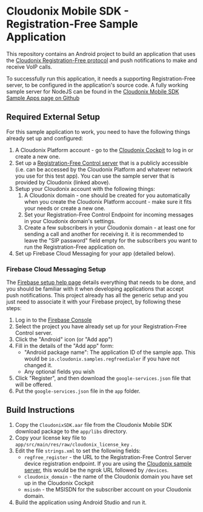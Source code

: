 # Cloudonix Mobile SDK - Registration-Free Sample Application 

This repository contains an Android project to build an application that uses the [Cloudonix Registration-Free protocol](
https://docs.cloudonix.io/#/platform/registration-free/) and push notifications to make and receive VoIP calls.

To successfully run this application, it needs a supporting Registration-Free server, to be configured in the application's
source code. A fully working sample server for NodeJS can be found in the [Cloudonix Mobile SDK Sample Apps page on Github](
https://github.com/CloudonixMobileSDK-SampleApps/cloudonix-sample-reg-free-server)

## Required External Setup

For this sample application to work, you need to have the following things already set up and configured:

1. A Cloudonix Platform account - go to the [Cloudonix Cockpit](https://cockpit.cloudonix.io) to log in or create a new
   one.
2. Set up a [Registration-Free Control server](https://github.com/CloudonixMobileSDK-SampleApps/cloudonix-sample-reg-free-server)
   that is a publicly accessible (i.e. can be accessed by the Cloudonix Platform and whatever network you use for this 
   test app). You can use the sample server that is provided by Cloudonix (linked above).
3. Setup your Cloudonix account with the following things:
   1. A Cloudonix domain - one should be created for you automatically when you create the Cloudonix Platform account -
      make sure it fits your needs or create a new one.
   2. Set your Registration-Free Control Endpoint for incoming messages in your Cloudonix domain's settings.
   3. Create a few subscribers in your Cloudonix domain - at least one for sending a call and another for receiving it.
      it is recommended to leave the "SIP password" field empty for the subscribers you want to run the Registration-Free
      application on.
4. Set up Firebase Cloud Messaging for your app (detailed below).

### Firebase Cloud Messaging Setup

The [Firebase setup help page](https://firebase.google.com/docs/android/setup) details everything that needs to be done,
and you should be familiar with it when developing applications that accept push notifications. This project already
has all the generic setup and you just need to associate it with your Firebase project, by following these steps:

1. Log in to the [Firebase Console](https://console.firebase.google.com/)
2. Select the project you have already set up for your Registration-Free Control server.
3. Click the "Android" icon (or "Add app")
4. Fill in the details of the "Add app" form:
   - "Android package name": The application ID of the sample app. This would be `io.cloudonix.samples.regfreedialer`
     if you have not changed it.
   - Any optional fields you wish
5. Click "Register", and then download the `google-services.json` file that will be offered.
6. Put the `google-services.json` file in the `app` folder.

## Build Instructions

1. Copy the `CloudonixSDK.aar` file from the Cloudonix Mobile SDK download package to the `app/libs` directory.
2. Copy your license key file to `app/src/main/res/raw/cloudonix_license_key` .
3. Edit the file `strings.xml` to set the following fields:
    - `regfree_register` - the URL to the Registration-Free Control Server device registration endpoint. If you are using
      the [Cloudonix sample server](https://github.com/CloudonixMobileSDK-SampleApps/cloudonix-sample-reg-free-server),
      this would be the ngrok URL followed by `/devices`.
    - `cloudonix_domain` - the name of the Cloudonix domain you have set up in the Cloudonix Cockpit
    - `msisdn` - the MSISDN for the subscriber account on your Cloudonix domain.
4. Build the application using Android Studio and run it.
